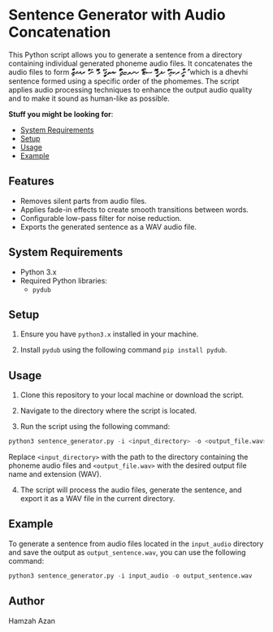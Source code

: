 # Sentence Generator with Audio Concatenation

This Python script allows you to generate a sentence from a directory containing individual generated phoneme audio files.
It concatenates the audio files to form  **ނާީ ރކޔަި ުެ ހފގީުެ ޮ ސޓޯ ް ހނލޏޖަ ާިް ކއތގަި ީެ ޅު ޮ ނަ ުް ރއގޒަާި ު** which is a dhevhi sentence formed using a specific order of the phomemes. 
The script applies audio processing techniques to enhance the output audio quality and to make it sound as human-like as possible.

**Stuff you might be looking for**:
 - [System Requirements](https://github.com/HamzahAzan/sentence-generator/#system-requirments)
 - [Setup](https://github.com/hamzahazan/sentence-generator#setup)
 - [Usage](https://github.com/hamzahazan/sentence-generator#usage)
 - [Example](https://github.com/hamzahazan/sentence-generator#example)


## Features

- Removes silent parts from audio files.
- Applies fade-in effects to create smooth transitions between words.
- Configurable low-pass filter for noise reduction.
- Exports the generated sentence as a WAV audio file.


## System Requirements

- Python 3.x
- Required Python libraries:
  - `pydub`


## Setup

1. Ensure you have `python3.x` installed in your machine.

2. Install `pydub` using the following command `pip install pydub`.


## Usage

1. Clone this repository to your local machine or download the script.

2. Navigate to the directory where the script is located.

3. Run the script using the following command:

```python
python3 sentence_generator.py -i <input_directory> -o <output_file.wav>
```

Replace `<input_directory>` with the path to the directory containing the phoneme audio files and `<output_file.wav>` with the desired output file name and extension (WAV).

4. The script will process the audio files, generate the sentence, and export it as a WAV file in the current directory.


## Example

To generate a sentence from audio files located in the `input_audio` directory and save the output as `output_sentence.wav`, you can use the following command:

```python
python3 sentence_generator.py -i input_audio -o output_sentence.wav
```


## Author

Hamzah Azan
